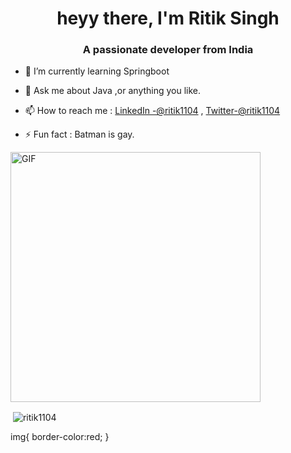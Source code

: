 <h1 align="center">heyy there, I'm Ritik Singh</h1>
<h3 align="center">A passionate developer from India</h3>

- 🌱 I’m currently learning Springboot

- 💬 Ask me about Java ,or anything you like.

- 📫 How to reach me : <a href="https://www.linkedin.com/in/ritik1104/">LinkedIn -@ritik1104</a> , <a href="https://twitter.com/ritik11104">Twitter-@ritik1104</a> 

- ⚡ Fun fact : Batman is gay.
<img hight="300" width="400" align="center" alt="GIF" src="https://github.com/Xx-Ashutosh-xX/Xx-Ashutosh-xX/blob/master/assets/93195.gif">
<p>&nbsp;<img align="center" src="https://github-readme-stats.vercel.app/api?username=ritik1104&show_icons=true&locale=en" alt="ritik1104" /></p>

img{
border-color:red;
}
